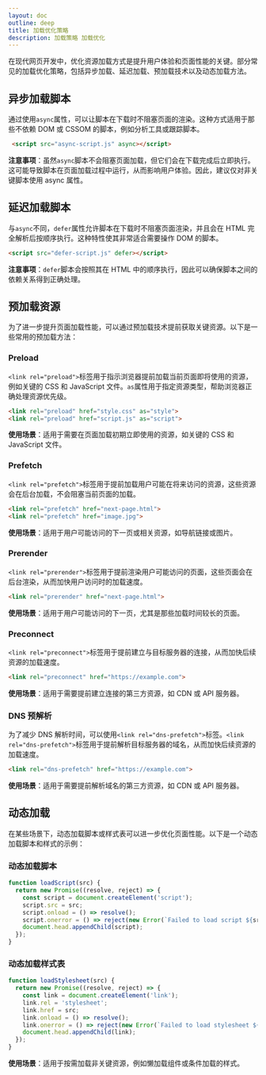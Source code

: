 ```yaml
---
layout: doc
outline: deep
title: 加载优化策略
description: 加载策略 加载优化
---
```

<FlipWords :words="['加载优化策略']"/>

在现代网页开发中，优化资源加载方式是提升用户体验和页面性能的关键。部分常见的加载优化策略，包括异步加载、延迟加载、预加载技术以及动态加载方法。

## 异步加载脚本

通过使用`async`属性，可以让脚本在下载时不阻塞页面的渲染。这种方式适用于那些不依赖 DOM 或 CSSOM 的脚本，例如分析工具或跟踪脚本。

```html
 <script src="async-script.js" async></script>
```

**注意事项**：虽然`async`脚本不会阻塞页面加载，但它们会在下载完成后立即执行。这可能导致脚本在页面加载过程中运行，从而影响用户体验。因此，建议仅对非关键脚本使用 async 属性。

## 延迟加载脚本

与`async`不同，`defer`属性允许脚本在下载时不阻塞页面渲染，并且会在 HTML 完全解析后按顺序执行。这种特性使其非常适合需要操作 DOM 的脚本。

```html
<script src="defer-script.js" defer></script>
```

**注意事项**：`defer`脚本会按照其在 HTML 中的顺序执行，因此可以确保脚本之间的依赖关系得到正确处理。

## 预加载资源

为了进一步提升页面加载性能，可以通过预加载技术提前获取关键资源。以下是一些常用的预加载方法：

### Preload

`<link rel="preload">`标签用于指示浏览器提前加载当前页面即将使用的资源，例如关键的 CSS 和 JavaScript 文件。`as`属性用于指定资源类型，帮助浏览器正确处理资源优先级。

```html
<link rel="preload" href="style.css" as="style">
<link rel="preload" href="script.js" as="script">
```

**使用场景**：适用于需要在页面加载初期立即使用的资源，如关键的 CSS 和 JavaScript 文件。

### Prefetch

`<link rel="prefetch">`标签用于提前加载用户可能在将来访问的资源，这些资源会在后台加载，不会阻塞当前页面的加载。

```html
<link rel="prefetch" href="next-page.html">
<link rel="prefetch" href="image.jpg">
```

**使用场景**：适用于用户可能访问的下一页或相关资源，如导航链接或图片。

### Prerender

`<link rel="prerender">`标签用于提前渲染用户可能访问的页面，这些页面会在后台渲染，从而加快用户访问时的加载速度。

```html
<link rel="prerender" href="next-page.html">
```

**使用场景**：适用于用户可能访问的下一页，尤其是那些加载时间较长的页面。

### Preconnect

`<link rel="preconnect">`标签用于提前建立与目标服务器的连接，从而加快后续资源的加载速度。

```html
<link rel="preconnect" href="https://example.com">
```

**使用场景**：适用于需要提前建立连接的第三方资源，如 CDN 或 API 服务器。

### DNS 预解析

为了减少 DNS 解析时间，可以使用`<link rel="dns-prefetch">`标签。`<link rel="dns-prefetch">`标签用于提前解析目标服务器的域名，从而加快后续资源的加载速度。

```html
<link rel="dns-prefetch" href="https://example.com">
```

**使用场景**：适用于需要提前解析域名的第三方资源，如 CDN 或 API 服务器。

## 动态加载

在某些场景下，动态加载脚本或样式表可以进一步优化页面性能。以下是一个动态加载脚本和样式的示例：

### 动态加载脚本

```js
function loadScript(src) {
  return new Promise((resolve, reject) => {
    const script = document.createElement('script');
    script.src = src;
    script.onload = () => resolve();
    script.onerror = () => reject(new Error(`Failed to load script ${src}`));
    document.head.appendChild(script);
  });
}
```

### 动态加载样式表

```js
function loadStylesheet(src) {
  return new Promise((resolve, reject) => {
    const link = document.createElement('link');
    link.rel = 'stylesheet';
    link.href = src;
    link.onload = () => resolve();
    link.onerror = () => reject(new Error(`Failed to load stylesheet ${src}`));
    document.head.appendChild(link);
  });
}
```

**使用场景**：适用于按需加载非关键资源，例如懒加载组件或条件加载的样式。
